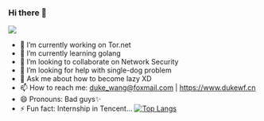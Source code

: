 ### Hi there 👋
![](https://github-readme-stats.vercel.app/api?username=dukewf&hide_border=true&show_icons=true&line_height=30)
- 🔭 I’m currently working on Tor.net
- 🌱 I’m currently learning golang
- 👯 I’m looking to collaborate on Network Security
- 🤔 I’m looking for help with single-dog problem
- 💬 Ask me about how to become lazy XD
- 📫 How to reach me: duke_wang@foxmail.com | https://www.dukewf.cn
- 😄 Pronouns: Bad guys✨
- ⚡ Fun fact: Internship in Tencent...
[![Top Langs](https://github-readme-stats.vercel.app/api/top-langs/?username=dukewf&layout=compact)](https://github.com/dukewf)


<!--
**DukeWF/DukeWF** is a ✨ _special_ ✨ repository because its `README.md` (this file) appears on your GitHub profile.

Here are some ideas to get you started:

- 🔭 I’m currently working on Tor.net
- 🌱 I’m currently learning golang
- 👯 I’m looking to collaborate on Network Security
- 🤔 I’m looking for help with single-dog problem
- 💬 Ask me about how to become lazy XD
- 📫 How to reach me: duke_wang@foxmail.com | https://www.dukewf.cn
- 😄 Pronouns: Bad guys✨
- ⚡ Fun fact: ...
-->

